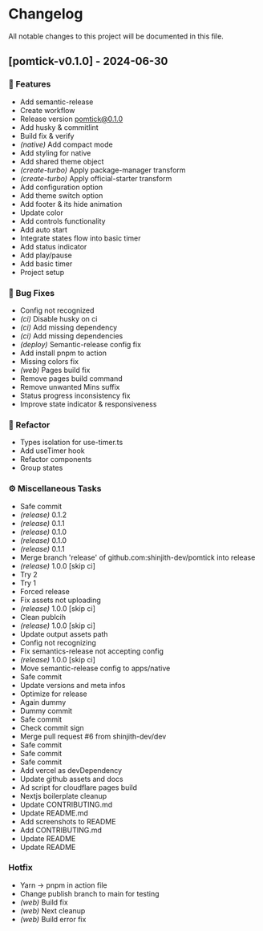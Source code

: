 # Changelog

All notable changes to this project will be documented in this file.

## [pomtick-v0.1.0] - 2024-06-30

### 🚀 Features

- Add semantic-release
- Create workflow
- Release version pomtick@0.1.0
- Add husky & commitlint
- Build fix & verify
- *(native)* Add compact mode
- Add styling for native
- Add shared theme object
- *(create-turbo)* Apply package-manager transform
- *(create-turbo)* Apply official-starter transform
- Add configuration option
- Add theme switch option
- Add footer & its hide animation
- Update color
- Add controls functionality
- Add auto start
- Integrate states flow into basic timer
- Add status indicator
- Add play/pause
- Add basic timer
- Project setup

### 🐛 Bug Fixes

- Config not recognized
- *(ci)* Disable husky  on ci
- *(ci)* Add missing dependency
- *(ci)* Add missing dependencies
- *(deploy)* Semantic-release config fix
- Add install pnpm to action
- Missing colors fix
- *(web)* Pages build fix
- Remove pages build command
- Remove unwanted Mins suffix
- Status progress inconsistency fix
- Improve state indicator & responsiveness

### 🚜 Refactor

- Types isolation for use-timer.ts
- Add useTimer hook
- Refactor components
- Group states

### ⚙️ Miscellaneous Tasks

- Safe commit
- *(release)* 0.1.2
- *(release)* 0.1.1
- *(release)* 0.1.0
- *(release)* 0.1.0
- *(release)* 0.1.1
- Merge branch 'release' of github.com:shinjith-dev/pomtick into release
- *(release)* 1.0.0 [skip ci]
- Try 2
- Try 1
- Forced release
- Fix assets not uploading
- *(release)* 1.0.0 [skip ci]
- Clean publcih
- *(release)* 1.0.0 [skip ci]
- Update output assets path
- Config not recognizing
- Fix semantics-release not accepting config
- *(release)* 1.0.0 [skip ci]
- Move semantic-release config to apps/native
- Safe commit
- Update versions and meta infos
- Optimize for release
- Again dummy
- Dummy commit
- Safe commit
- Check commit sign
- Merge pull request #6 from shinjith-dev/dev
- Safe commit
- Safe commit
- Safe commit
- Add vercel as devDependency
- Update github assets and docs
- Ad script for cloudflare pages build
- Nextjs boilerplate cleanup
- Update CONTRIBUTING.md
- Update README.md
- Add screenshots to README
- Add CONTRIBUTING.md
- Update README
- Update README

### Hotfix

- Yarn -> pnpm in action file
- Change publish branch to main for testing
- *(web)* Build fix
- *(web)* Next cleanup
- *(web)* Build error fix

<!-- generated by git-cliff -->
